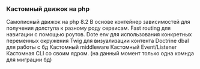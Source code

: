 ### Кастомный движок на php

Самописный движок на php 8.2 
В основе контейнер зависимостей для получения долступа к разному роду сервисам.
Fast routing для навигации с помощью роутов.
Dote env для использования конкретных переменных окружения
Twig для визуализации контента 
Doctrine dbal для работы с бд
Кастомный middleware 
Кастомный Event/Listener
Кастомная CLI со своим ядром. (на данный момент только одна комнда для миграции бд)
